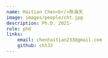 ```yaml
---
name: Haitian Chen<br/>陈海天
image: images/people/cht.jpg   
description: Ph.D. 2021-   
role: phd   
links:  
    email: chenhaitian233@gmail.com  
    github: cht33  
---
```




